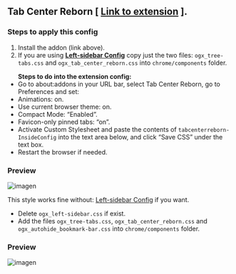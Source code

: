## Tab Center Reborn [ [Link to extension](https://addons.mozilla.org/es/firefox/addon/tabcenter-reborn/) ].

### Steps to apply this config
<ol>
  <li>Install the addon (link above).</li>
  <li>If you are using <b><a href="https://github.com/Godiesc/opera-gx/tree/main/Extras/Left-SideBar">Left-sidebar Config</a></b> copy just the two 
    files: <code>ogx_tree-tabs.css</code> and <code>ogx_tab_center_reborn.css</code> into <code>chrome/components</code> folder.</li>
</ol>

<ul> <b>Steps to do into the extension config:</b>
<li>Go to about:addons in your URL bar, select Tab Center Reborn, go to Preferences and set:</li>
<li>Animations: on.</li>
<li>Use current browser theme: on.</li>
<li>Compact Mode: “Enabled”.</li>
<li>Favicon-only pinned tabs: “on”.</li>
<li>Activate Custom Stylesheet and paste the contents of <code>tabcenterreborn-InsideConfig</code> into the text area below, and click “Save CSS” under the text box.</li>
<li>Restart the browser if needed.</li>
</ul>

### Preview

![imagen](https://user-images.githubusercontent.com/22057609/209563130-1b901142-18bc-4fe2-a5d2-651c2165fb87.png)

<p>This style works fine without: <a href="https://github.com/Godiesc/opera-gx/tree/main/Extras/Left-SideBar">Left-sidebar Config</a> if you want.</p>

<ul>
  <li>Delete <code>ogx_left-sidebar.css</code> if exist.</li>
  <li>Add the files <code>ogx_tree-tabs.css</code>, <code>ogx_tab_center_reborn.css</code> and <code>ogx_autohide_bookmark-bar.css</code> into <code>chrome/components</code> folder.</li>
</ul>

### Preview

![imagen](https://user-images.githubusercontent.com/22057609/209564040-67e8cf47-e839-4c02-9310-6304ccfcd853.png)
